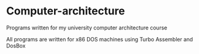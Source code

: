 # Computer-architecture
Programs written for my university computer architecture course 

All programs are written for x86 DOS machines using Turbo Assembler and DosBox
